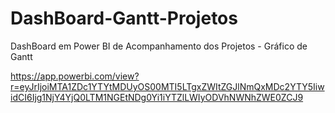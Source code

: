 # DashBoard-Gantt-Projetos
DashBoard em Power BI de Acompanhamento dos Projetos - Gráfico de Gantt

https://app.powerbi.com/view?r=eyJrIjoiMTA1ZDc1YTYtMDUyOS00MTI5LTgxZWItZGJlNmQxMDc2YTY5IiwidCI6Ijg1NjY4YjQ0LTM1NGEtNDg0Yi1iYTZlLWIyODVhNWNhZWE0ZCJ9
